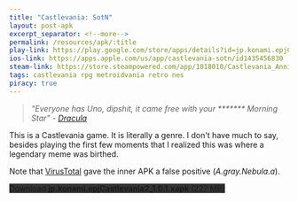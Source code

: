 ```yaml
---
title: "Castlevania: SotN"
layout: post-apk
excerpt_separator: <!--more-->
permalink: /resources/apk/:title
play-link: https://play.google.com/store/apps/details?id=jp.konami.epjCastlevania2
ios-link: https://apps.apple.com/us/app/castlevania-sotn/id1435456830
steam-link: https://store.steampowered.com/app/1018010/Castlevania_Anniversary_Collection/
tags: castlevania rpg metroidvania retro nes
piracy: true
---
```


> _"Everyone has Uno, dipshit, it came free with your ******* Morning Star" - <a href="https://www.youtube.com/watch?v=gcRTzxQzClk" target="_blank">Dracula</a>_

This is a Castlevania game. It is literally a genre. I don't have much to say, besides playing the first few moments that I realized this was where a legendary meme was birthed.

Note that <a href="https://www.virustotal.com/gui/file/210124cd4dc1d802ed5b99647d9dce6707ff4709ecb0d024dc11c5259c68845b" target="_blank">VirusTotal</a> gave the inner APK a false positive (_A.gray.Nebula.a_).

<div class="text-center">
    <a class="btn btn-dark btn-block w-100" onclick='apk("jp.konami.epjCastlevania2_1.0.1.xapk")' style="text-decoration: none; background-color: #333;"> Download <b>jp.konami.epjCastlevania2_1.0.1.xapk</b> (227 MB)</a>
</div>
